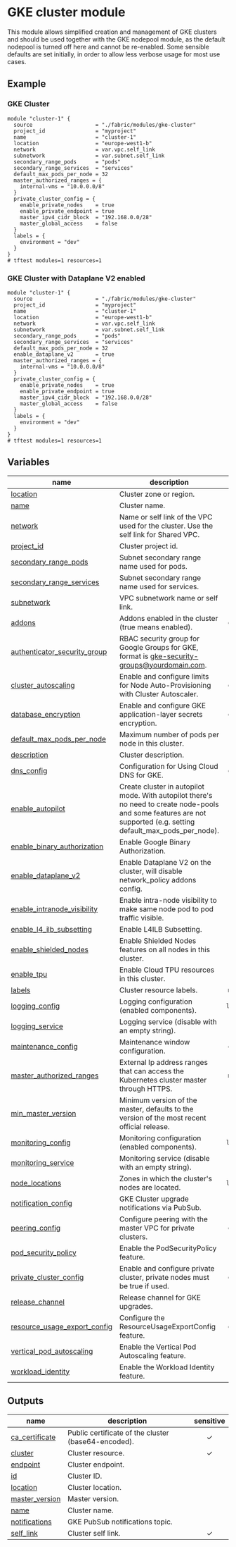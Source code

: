 # GKE cluster module

This module allows simplified creation and management of GKE clusters and should be used together with the GKE nodepool module, as the default nodepool is turned off here and cannot be re-enabled. Some sensible defaults are set initially, in order to allow less verbose usage for most use cases.

## Example

### GKE Cluster

```hcl
module "cluster-1" {
  source                    = "./fabric/modules/gke-cluster"
  project_id                = "myproject"
  name                      = "cluster-1"
  location                  = "europe-west1-b"
  network                   = var.vpc.self_link
  subnetwork                = var.subnet.self_link
  secondary_range_pods      = "pods"
  secondary_range_services  = "services"
  default_max_pods_per_node = 32
  master_authorized_ranges = {
    internal-vms = "10.0.0.0/8"
  }
  private_cluster_config = {
    enable_private_nodes    = true
    enable_private_endpoint = true
    master_ipv4_cidr_block  = "192.168.0.0/28"
    master_global_access    = false
  }
  labels = {
    environment = "dev"
  }
}
# tftest modules=1 resources=1
```

### GKE Cluster with Dataplane V2 enabled

```hcl
module "cluster-1" {
  source                    = "./fabric/modules/gke-cluster"
  project_id                = "myproject"
  name                      = "cluster-1"
  location                  = "europe-west1-b"
  network                   = var.vpc.self_link
  subnetwork                = var.subnet.self_link
  secondary_range_pods      = "pods"
  secondary_range_services  = "services"
  default_max_pods_per_node = 32
  enable_dataplane_v2       = true
  master_authorized_ranges = {
    internal-vms = "10.0.0.0/8"
  }
  private_cluster_config = {
    enable_private_nodes    = true
    enable_private_endpoint = true
    master_ipv4_cidr_block  = "192.168.0.0/28"
    master_global_access    = false
  }
  labels = {
    environment = "dev"
  }
}
# tftest modules=1 resources=1
```
<!-- BEGIN TFDOC -->

## Variables

| name | description | type | required | default |
|---|---|:---:|:---:|:---:|
| [location](variables.tf#L161) | Cluster zone or region. | <code>string</code> | ✓ |  |
| [name](variables.tf#L228) | Cluster name. | <code>string</code> | ✓ |  |
| [network](variables.tf#L233) | Name or self link of the VPC used for the cluster. Use the self link for Shared VPC. | <code>string</code> | ✓ |  |
| [project_id](variables.tf#L277) | Cluster project id. | <code>string</code> | ✓ |  |
| [secondary_range_pods](variables.tf#L300) | Subnet secondary range name used for pods. | <code>string</code> | ✓ |  |
| [secondary_range_services](variables.tf#L305) | Subnet secondary range name used for services. | <code>string</code> | ✓ |  |
| [subnetwork](variables.tf#L310) | VPC subnetwork name or self link. | <code>string</code> | ✓ |  |
| [addons](variables.tf#L17) | Addons enabled in the cluster (true means enabled). | <code title="object&#40;&#123;&#10;  cloudrun_config            &#61; bool&#10;  dns_cache_config           &#61; bool&#10;  horizontal_pod_autoscaling &#61; bool&#10;  http_load_balancing        &#61; bool&#10;  istio_config &#61; object&#40;&#123;&#10;    enabled &#61; bool&#10;    tls     &#61; bool&#10;  &#125;&#41;&#10;  network_policy_config                 &#61; bool&#10;  gce_persistent_disk_csi_driver_config &#61; bool&#10;  gcp_filestore_csi_driver_config       &#61; bool&#10;  config_connector_config               &#61; bool&#10;  kalm_config                           &#61; bool&#10;  gke_backup_agent_config               &#61; bool&#10;&#125;&#41;">object&#40;&#123;&#8230;&#125;&#41;</code> |  | <code title="&#123;&#10;  cloudrun_config            &#61; false&#10;  dns_cache_config           &#61; false&#10;  horizontal_pod_autoscaling &#61; true&#10;  http_load_balancing        &#61; true&#10;  istio_config &#61; &#123;&#10;    enabled &#61; false&#10;    tls     &#61; false&#10;  &#125;&#10;  network_policy_config                 &#61; false&#10;  gce_persistent_disk_csi_driver_config &#61; false&#10;  gcp_filestore_csi_driver_config       &#61; false&#10;  config_connector_config               &#61; false&#10;  kalm_config                           &#61; false&#10;  gke_backup_agent_config               &#61; false&#10;&#125;">&#123;&#8230;&#125;</code> |
| [authenticator_security_group](variables.tf#L53) | RBAC security group for Google Groups for GKE, format is gke-security-groups@yourdomain.com. | <code>string</code> |  | <code>null</code> |
| [cluster_autoscaling](variables.tf#L59) | Enable and configure limits for Node Auto-Provisioning with Cluster Autoscaler. | <code title="object&#40;&#123;&#10;  enabled    &#61; bool&#10;  cpu_min    &#61; number&#10;  cpu_max    &#61; number&#10;  memory_min &#61; number&#10;  memory_max &#61; number&#10;&#125;&#41;">object&#40;&#123;&#8230;&#125;&#41;</code> |  | <code title="&#123;&#10;  enabled    &#61; false&#10;  cpu_min    &#61; 0&#10;  cpu_max    &#61; 0&#10;  memory_min &#61; 0&#10;  memory_max &#61; 0&#10;&#125;">&#123;&#8230;&#125;</code> |
| [database_encryption](variables.tf#L77) | Enable and configure GKE application-layer secrets encryption. | <code title="object&#40;&#123;&#10;  enabled  &#61; bool&#10;  state    &#61; string&#10;  key_name &#61; string&#10;&#125;&#41;">object&#40;&#123;&#8230;&#125;&#41;</code> |  | <code title="&#123;&#10;  enabled  &#61; false&#10;  state    &#61; &#34;DECRYPTED&#34;&#10;  key_name &#61; null&#10;&#125;">&#123;&#8230;&#125;</code> |
| [default_max_pods_per_node](variables.tf#L91) | Maximum number of pods per node in this cluster. | <code>number</code> |  | <code>110</code> |
| [description](variables.tf#L97) | Cluster description. | <code>string</code> |  | <code>null</code> |
| [dns_config](variables.tf#L103) | Configuration for Using Cloud DNS for GKE. | <code title="object&#40;&#123;&#10;  cluster_dns        &#61; string&#10;  cluster_dns_scope  &#61; string&#10;  cluster_dns_domain &#61; string&#10;&#125;&#41;">object&#40;&#123;&#8230;&#125;&#41;</code> |  | <code>null</code> |
| [enable_autopilot](variables.tf#L113) | Create cluster in autopilot mode. With autopilot there's no need to create node-pools and some features are not supported (e.g. setting default_max_pods_per_node). | <code>bool</code> |  | <code>false</code> |
| [enable_binary_authorization](variables.tf#L119) | Enable Google Binary Authorization. | <code>bool</code> |  | <code>null</code> |
| [enable_dataplane_v2](variables.tf#L125) | Enable Dataplane V2 on the cluster, will disable network_policy addons config. | <code>bool</code> |  | <code>false</code> |
| [enable_intranode_visibility](variables.tf#L131) | Enable intra-node visibility to make same node pod to pod traffic visible. | <code>bool</code> |  | <code>null</code> |
| [enable_l4_ilb_subsetting](variables.tf#L137) | Enable L4ILB Subsetting. | <code>bool</code> |  | <code>null</code> |
| [enable_shielded_nodes](variables.tf#L143) | Enable Shielded Nodes features on all nodes in this cluster. | <code>bool</code> |  | <code>null</code> |
| [enable_tpu](variables.tf#L149) | Enable Cloud TPU resources in this cluster. | <code>bool</code> |  | <code>null</code> |
| [labels](variables.tf#L155) | Cluster resource labels. | <code>map&#40;string&#41;</code> |  | <code>null</code> |
| [logging_config](variables.tf#L166) | Logging configuration (enabled components). | <code>list&#40;string&#41;</code> |  | <code>null</code> |
| [logging_service](variables.tf#L172) | Logging service (disable with an empty string). | <code>string</code> |  | <code>&#34;logging.googleapis.com&#47;kubernetes&#34;</code> |
| [maintenance_config](variables.tf#L178) | Maintenance window configuration. | <code title="object&#40;&#123;&#10;  daily_maintenance_window &#61; object&#40;&#123;&#10;    start_time &#61; string&#10;  &#125;&#41;&#10;  recurring_window &#61; object&#40;&#123;&#10;    start_time &#61; string&#10;    end_time   &#61; string&#10;    recurrence &#61; string&#10;  &#125;&#41;&#10;  maintenance_exclusion &#61; list&#40;object&#40;&#123;&#10;    exclusion_name &#61; string&#10;    start_time     &#61; string&#10;    end_time       &#61; string&#10;  &#125;&#41;&#41;&#10;&#125;&#41;">object&#40;&#123;&#8230;&#125;&#41;</code> |  | <code title="&#123;&#10;  daily_maintenance_window &#61; &#123;&#10;    start_time &#61; &#34;03:00&#34;&#10;  &#125;&#10;  recurring_window      &#61; null&#10;  maintenance_exclusion &#61; &#91;&#93;&#10;&#125;">&#123;&#8230;&#125;</code> |
| [master_authorized_ranges](variables.tf#L204) | External Ip address ranges that can access the Kubernetes cluster master through HTTPS. | <code>map&#40;string&#41;</code> |  | <code>&#123;&#125;</code> |
| [min_master_version](variables.tf#L210) | Minimum version of the master, defaults to the version of the most recent official release. | <code>string</code> |  | <code>null</code> |
| [monitoring_config](variables.tf#L216) | Monitoring configuration (enabled components). | <code>list&#40;string&#41;</code> |  | <code>null</code> |
| [monitoring_service](variables.tf#L222) | Monitoring service (disable with an empty string). | <code>string</code> |  | <code>&#34;monitoring.googleapis.com&#47;kubernetes&#34;</code> |
| [node_locations](variables.tf#L238) | Zones in which the cluster's nodes are located. | <code>list&#40;string&#41;</code> |  | <code>&#91;&#93;</code> |
| [notification_config](variables.tf#L244) | GKE Cluster upgrade notifications via PubSub. | <code>bool</code> |  | <code>false</code> |
| [peering_config](variables.tf#L250) | Configure peering with the master VPC for private clusters. | <code title="object&#40;&#123;&#10;  export_routes &#61; bool&#10;  import_routes &#61; bool&#10;  project_id    &#61; string&#10;&#125;&#41;">object&#40;&#123;&#8230;&#125;&#41;</code> |  | <code>null</code> |
| [pod_security_policy](variables.tf#L260) | Enable the PodSecurityPolicy feature. | <code>bool</code> |  | <code>null</code> |
| [private_cluster_config](variables.tf#L266) | Enable and configure private cluster, private nodes must be true if used. | <code title="object&#40;&#123;&#10;  enable_private_nodes    &#61; bool&#10;  enable_private_endpoint &#61; bool&#10;  master_ipv4_cidr_block  &#61; string&#10;  master_global_access    &#61; bool&#10;&#125;&#41;">object&#40;&#123;&#8230;&#125;&#41;</code> |  | <code>null</code> |
| [release_channel](variables.tf#L282) | Release channel for GKE upgrades. | <code>string</code> |  | <code>null</code> |
| [resource_usage_export_config](variables.tf#L288) | Configure the ResourceUsageExportConfig feature. | <code title="object&#40;&#123;&#10;  enabled &#61; bool&#10;  dataset &#61; string&#10;&#125;&#41;">object&#40;&#123;&#8230;&#125;&#41;</code> |  | <code title="&#123;&#10;  enabled &#61; null&#10;  dataset &#61; null&#10;&#125;">&#123;&#8230;&#125;</code> |
| [vertical_pod_autoscaling](variables.tf#L315) | Enable the Vertical Pod Autoscaling feature. | <code>bool</code> |  | <code>null</code> |
| [workload_identity](variables.tf#L321) | Enable the Workload Identity feature. | <code>bool</code> |  | <code>true</code> |

## Outputs

| name | description | sensitive |
|---|---|:---:|
| [ca_certificate](outputs.tf#L17) | Public certificate of the cluster (base64-encoded). | ✓ |
| [cluster](outputs.tf#L23) | Cluster resource. | ✓ |
| [endpoint](outputs.tf#L29) | Cluster endpoint. |  |
| [id](outputs.tf#L34) | Cluster ID. |  |
| [location](outputs.tf#L39) | Cluster location. |  |
| [master_version](outputs.tf#L44) | Master version. |  |
| [name](outputs.tf#L49) | Cluster name. |  |
| [notifications](outputs.tf#L54) | GKE PubSub notifications topic. |  |
| [self_link](outputs.tf#L59) | Cluster self link. | ✓ |

<!-- END TFDOC -->
